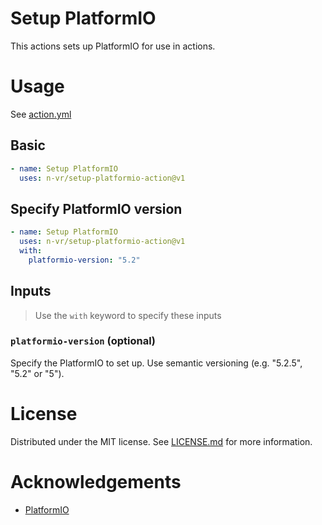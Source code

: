 # Setup PlatformIO
This actions sets up PlatformIO for use in actions.

# Usage
See [action.yml](action.yml)

## Basic
```yaml
- name: Setup PlatformIO
  uses: n-vr/setup-platformio-action@v1
```

## Specify PlatformIO version
```yaml
- name: Setup PlatformIO
  uses: n-vr/setup-platformio-action@v1
  with:
    platformio-version: "5.2"
```

## Inputs
> Use the `with` keyword to specify these inputs

### `platformio-version` (optional)
Specify the PlatformIO to set up. Use semantic versioning (e.g. "5.2.5", "5.2" or "5").

# License
Distributed under the MIT license. See [LICENSE.md](LICENSE.md) for more information.

# Acknowledgements
- [PlatformIO](https://docs.platformio.org/en/stable/integration/ci/github-actions.html)